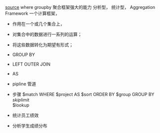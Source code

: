 [source](https://time.geekbang.org/course/detail/253-165258)
where  groupby  聚合框架强大的能力
分析型， 统计型， 
Aggregation Framework  一个计算框架， 
  - 作用在一个或几个集合上，
  - 对集合中的数据进行一系列的运算；
  - 将这些数据转化为期望有形式；

  - GROUP BY
  - LEFT OUTER JOIN
  - AS

  - pipline 管道
  - 步骤
    $match     WHERE
    $project   AS
    $sort      ORDER BY
    $group     GROUP BY
    $skip$limit  
    $lookup    

- 统计员工绩效
- 分析学生成绩分布
